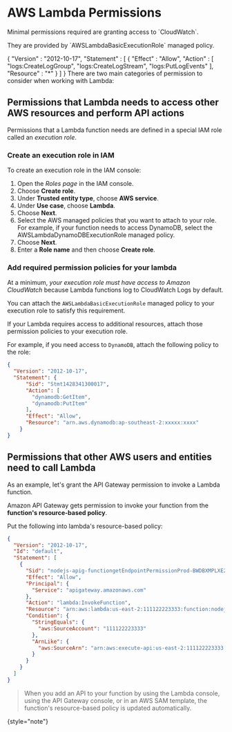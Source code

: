 # AWS Lambda Permissions
<tldr>
    <p>Minimal permissions required are granting access to `CloudWatch`.</p>
    <p>They are provided by `AWSLambdaBasicExecutionRole` managed policy.</p>
    <code-block lang="json">
        {
          "Version" : "2012-10-17",
          "Statement" : [
            {
              "Effect" : "Allow",
              "Action" : [
                "logs:CreateLogGroup",
                "logs:CreateLogStream",
                "logs:PutLogEvents"
              ],
              "Resource" : "*"
            }
          ]
        }
    </code-block>
</tldr>
There are two main categories of permission to consider when working with Lambda:

[](#permissions-that-lambda-needs-to-access-other-aws-resources-and-perform-api-actions)

[](#permissions-that-other-aws-users-and-entities-need-to-call-lambda)

## Permissions that Lambda needs to access other AWS resources and perform API actions
Permissions that a Lambda function needs are defined in a special IAM role called an _execution role_.
### Create an execution role in IAM
To create an execution role in the IAM console:
1. Open the _Roles page_ in the IAM console. 
2. Choose **Create role**. 
3. Under **Trusted entity type**, choose **AWS service**. 
4. Under **Use case**, choose **Lambda**. 
5. Choose **Next**. 
6. Select the AWS managed policies that you want to attach to your role. For example, if your function needs to access DynamoDB, select the AWSLambdaDynamoDBExecutionRole managed policy. 
7. Choose **Next**. 
8. Enter a **Role name** and then choose **Create role**.
### Add required permission policies for your lambda
At a minimum, _your execution role must have access to Amazon CloudWatch_ because Lambda functions log to CloudWatch Logs by default.

You can attach the `AWSLambdaBasicExecutionRole` managed policy to your execution role to satisfy this requirement.

If your Lambda requires access to additional resources, attach those permission policies to your execution role.

For example, if you need access to `DynamoDB`, attach the following policy to the role:
```json
{
  "Version": "2012-10-17",
  "Statement": {
      "Sid": "Stmt1428341300017",
      "Action": [
        "dynamodb:GetItem",
        "dynamodb:PutItem"
      ],
      "Effect": "Allow",
      "Resource": "arn.aws.dynamodb:ap-southeast-2:xxxxx:xxxx"
    }
}
```
## Permissions that other AWS users and entities need to call Lambda
As an example, let's grant the API Gateway permission to invoke a Lambda function.

Amazon API Gateway gets permission to invoke your function from the **function's resource-based policy**.

Put the following into lambda's resource-based policy:
```json
{
  "Version": "2012-10-17",
  "Id": "default",
  "Statement": [
    {
      "Sid": "nodejs-apig-functiongetEndpointPermissionProd-BWDBXMPLXE2F",
      "Effect": "Allow",
      "Principal": {
        "Service": "apigateway.amazonaws.com"
      },
      "Action": "lambda:InvokeFunction",
      "Resource": "arn:aws:lambda:us-east-2:111122223333:function:nodejs-apig-function-1G3MXMPLXVXYI",
      "Condition": {
        "StringEquals": {
          "aws:SourceAccount": "111122223333"
        },
        "ArnLike": {
          "aws:SourceArn": "arn:aws:execute-api:us-east-2:111122223333:ktyvxmpls1/*/GET/"
        }
      }
    }
  ]
}
```
> When you add an API to your function by using the Lambda console, using the API Gateway console, or in an AWS SAM template, the function's resource-based policy is updated automatically.
> 
{style="note"}